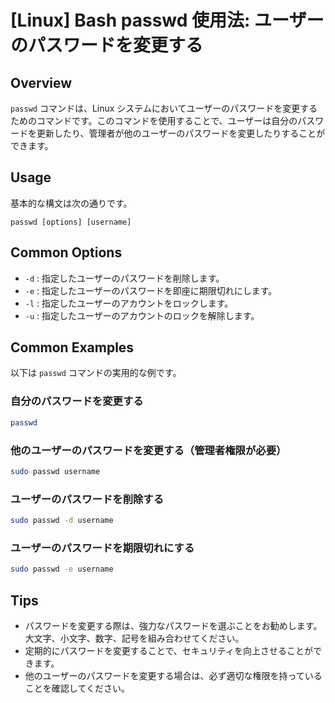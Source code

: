 # [Linux] Bash passwd 使用法: ユーザーのパスワードを変更する

## Overview
`passwd` コマンドは、Linux システムにおいてユーザーのパスワードを変更するためのコマンドです。このコマンドを使用することで、ユーザーは自分のパスワードを更新したり、管理者が他のユーザーのパスワードを変更したりすることができます。

## Usage
基本的な構文は次の通りです。

```
passwd [options] [username]
```

## Common Options
- `-d` : 指定したユーザーのパスワードを削除します。
- `-e` : 指定したユーザーのパスワードを即座に期限切れにします。
- `-l` : 指定したユーザーのアカウントをロックします。
- `-u` : 指定したユーザーのアカウントのロックを解除します。

## Common Examples
以下は `passwd` コマンドの実用的な例です。

### 自分のパスワードを変更する
```bash
passwd
```

### 他のユーザーのパスワードを変更する（管理者権限が必要）
```bash
sudo passwd username
```

### ユーザーのパスワードを削除する
```bash
sudo passwd -d username
```

### ユーザーのパスワードを期限切れにする
```bash
sudo passwd -e username
```

## Tips
- パスワードを変更する際は、強力なパスワードを選ぶことをお勧めします。大文字、小文字、数字、記号を組み合わせてください。
- 定期的にパスワードを変更することで、セキュリティを向上させることができます。
- 他のユーザーのパスワードを変更する場合は、必ず適切な権限を持っていることを確認してください。
